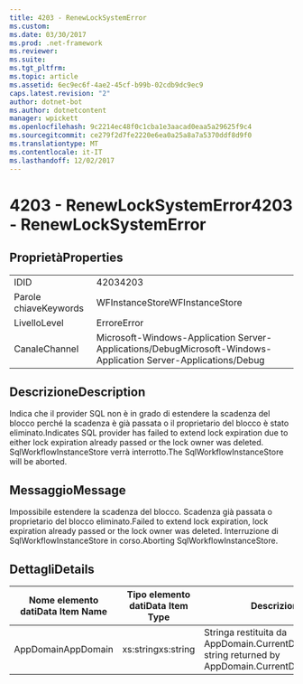 ```yaml
---
title: 4203 - RenewLockSystemError
ms.custom: 
ms.date: 03/30/2017
ms.prod: .net-framework
ms.reviewer: 
ms.suite: 
ms.tgt_pltfrm: 
ms.topic: article
ms.assetid: 6ec9ec6f-4ae2-45cf-b99b-02cdb9dc9ec9
caps.latest.revision: "2"
author: dotnet-bot
ms.author: dotnetcontent
manager: wpickett
ms.openlocfilehash: 9c2214ec48f0c1cba1e3aacad0eaa5a29625f9c4
ms.sourcegitcommit: ce279f2d7fe2220e6ea0a25a8a7a5370ddf8d9f0
ms.translationtype: MT
ms.contentlocale: it-IT
ms.lasthandoff: 12/02/2017
---
```

# <a name="4203---renewlocksystemerror"></a><span data-ttu-id="da78d-102">4203 - RenewLockSystemError</span><span class="sxs-lookup"><span data-stu-id="da78d-102">4203 - RenewLockSystemError</span></span>
## <a name="properties"></a><span data-ttu-id="da78d-103">Proprietà</span><span class="sxs-lookup"><span data-stu-id="da78d-103">Properties</span></span>  
  
|||  
|-|-|  
|<span data-ttu-id="da78d-104">ID</span><span class="sxs-lookup"><span data-stu-id="da78d-104">ID</span></span>|<span data-ttu-id="da78d-105">4203</span><span class="sxs-lookup"><span data-stu-id="da78d-105">4203</span></span>|  
|<span data-ttu-id="da78d-106">Parole chiave</span><span class="sxs-lookup"><span data-stu-id="da78d-106">Keywords</span></span>|<span data-ttu-id="da78d-107">WFInstanceStore</span><span class="sxs-lookup"><span data-stu-id="da78d-107">WFInstanceStore</span></span>|  
|<span data-ttu-id="da78d-108">Livello</span><span class="sxs-lookup"><span data-stu-id="da78d-108">Level</span></span>|<span data-ttu-id="da78d-109">Errore</span><span class="sxs-lookup"><span data-stu-id="da78d-109">Error</span></span>|  
|<span data-ttu-id="da78d-110">Canale</span><span class="sxs-lookup"><span data-stu-id="da78d-110">Channel</span></span>|<span data-ttu-id="da78d-111">Microsoft-Windows-Application Server-Applications/Debug</span><span class="sxs-lookup"><span data-stu-id="da78d-111">Microsoft-Windows-Application Server-Applications/Debug</span></span>|  
  
## <a name="description"></a><span data-ttu-id="da78d-112">Descrizione</span><span class="sxs-lookup"><span data-stu-id="da78d-112">Description</span></span>  
 <span data-ttu-id="da78d-113">Indica che il provider SQL non è in grado di estendere la scadenza del blocco perché la scadenza è già passata o il proprietario del blocco è stato eliminato.</span><span class="sxs-lookup"><span data-stu-id="da78d-113">Indicates SQL provider has failed to extend lock expiration due to either lock expiration already passed or the lock owner was deleted.</span></span> <span data-ttu-id="da78d-114">SqlWorkflowInstanceStore verrà interrotto.</span><span class="sxs-lookup"><span data-stu-id="da78d-114">The SqlWorkflowInstanceStore will be aborted.</span></span>  
  
## <a name="message"></a><span data-ttu-id="da78d-115">Messaggio</span><span class="sxs-lookup"><span data-stu-id="da78d-115">Message</span></span>  
 <span data-ttu-id="da78d-116">Impossibile estendere la scadenza del blocco. Scadenza già passata o proprietario del blocco eliminato.</span><span class="sxs-lookup"><span data-stu-id="da78d-116">Failed to extend lock expiration, lock expiration already passed or the lock owner was deleted.</span></span> <span data-ttu-id="da78d-117">Interruzione di SqlWorkflowInstanceStore in corso.</span><span class="sxs-lookup"><span data-stu-id="da78d-117">Aborting SqlWorkflowInstanceStore.</span></span>  
  
## <a name="details"></a><span data-ttu-id="da78d-118">Dettagli</span><span class="sxs-lookup"><span data-stu-id="da78d-118">Details</span></span>  
  
|<span data-ttu-id="da78d-119">Nome elemento dati</span><span class="sxs-lookup"><span data-stu-id="da78d-119">Data Item Name</span></span>|<span data-ttu-id="da78d-120">Tipo elemento dati</span><span class="sxs-lookup"><span data-stu-id="da78d-120">Data Item Type</span></span>|<span data-ttu-id="da78d-121">Descrizione</span><span class="sxs-lookup"><span data-stu-id="da78d-121">Description</span></span>|  
|--------------------|--------------------|-----------------|  
|<span data-ttu-id="da78d-122">AppDomain</span><span class="sxs-lookup"><span data-stu-id="da78d-122">AppDomain</span></span>|<span data-ttu-id="da78d-123">xs:string</span><span class="sxs-lookup"><span data-stu-id="da78d-123">xs:string</span></span>|<span data-ttu-id="da78d-124">Stringa restituita da AppDomain.CurrentDomain.FriendlyName.</span><span class="sxs-lookup"><span data-stu-id="da78d-124">The string returned by AppDomain.CurrentDomain.FriendlyName.</span></span>|
